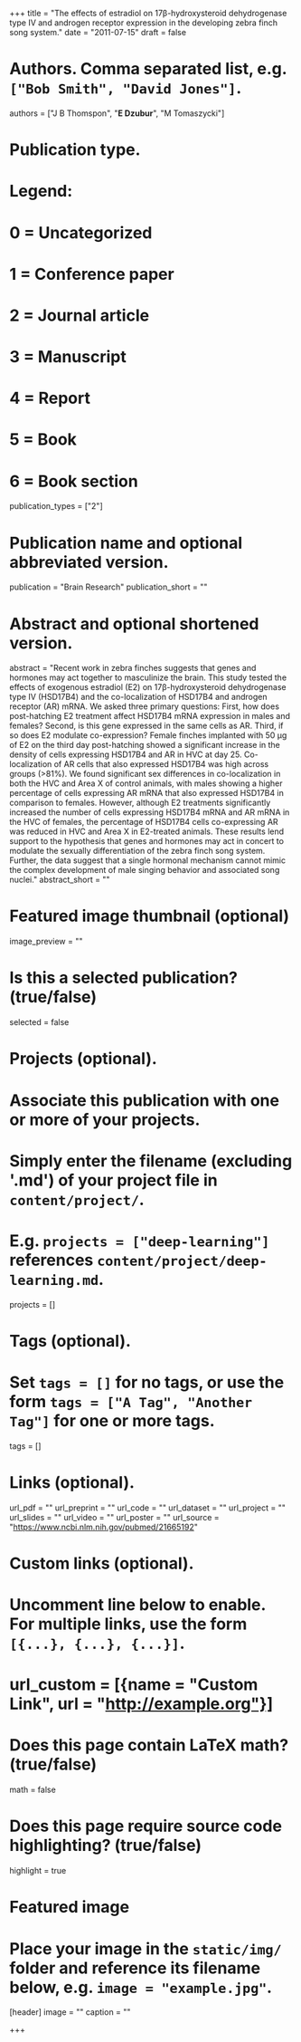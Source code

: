 +++
title = "The effects of estradiol on 17β-hydroxysteroid dehydrogenase type IV and androgen receptor expression in the developing zebra finch song system."
date = "2011-07-15"
draft = false

# Authors. Comma separated list, e.g. `["Bob Smith", "David Jones"]`.
authors = ["J B Thomspon", "**E Dzubur**", "M Tomaszycki"]

# Publication type.
# Legend:
# 0 = Uncategorized
# 1 = Conference paper
# 2 = Journal article
# 3 = Manuscript
# 4 = Report
# 5 = Book
# 6 = Book section
publication_types = ["2"]

# Publication name and optional abbreviated version.
publication = "Brain Research"
publication_short = ""

# Abstract and optional shortened version.
abstract = "Recent work in zebra finches suggests that genes and hormones may act together to masculinize the brain. This study tested the effects of exogenous estradiol (E2) on 17β-hydroxysteroid dehydrogenase type IV (HSD17B4) and the co-localization of HSD17B4 and androgen receptor (AR) mRNA. We asked three primary questions: First, how does post-hatching E2 treatment affect HSD17B4 mRNA expression in males and females? Second, is this gene expressed in the same cells as AR. Third, if so does E2 modulate co-expression? Female finches implanted with 50 μg of E2 on the third day post-hatching showed a significant increase in the density of cells expressing HSD17B4 and AR in HVC at day 25. Co-localization of AR cells that also expressed HSD17B4 was high across groups (>81%). We found significant sex differences in co-localization in both the HVC and Area X of control animals, with males showing a higher percentage of cells expressing AR mRNA that also expressed HSD17B4 in comparison to females. However, although E2 treatments significantly increased the number of cells expressing HSD17B4 mRNA and AR mRNA in the HVC of females, the percentage of HSD17B4 cells co-expressing AR was reduced in HVC and Area X in E2-treated animals. These results lend support to the hypothesis that genes and hormones may act in concert to modulate the sexually differentiation of the zebra finch song system. Further, the data suggest that a single hormonal mechanism cannot mimic the complex development of male singing behavior and associated song nuclei."
abstract_short = ""

# Featured image thumbnail (optional)
image_preview = ""

# Is this a selected publication? (true/false)
selected = false

# Projects (optional).
#   Associate this publication with one or more of your projects.
#   Simply enter the filename (excluding '.md') of your project file in `content/project/`.
#   E.g. `projects = ["deep-learning"]` references `content/project/deep-learning.md`.
projects = []

# Tags (optional).
#   Set `tags = []` for no tags, or use the form `tags = ["A Tag", "Another Tag"]` for one or more tags.
tags = []

# Links (optional).
url_pdf = ""
url_preprint = ""
url_code = ""
url_dataset = ""
url_project = ""
url_slides = ""
url_video = ""
url_poster = ""
url_source = "https://www.ncbi.nlm.nih.gov/pubmed/21665192"

# Custom links (optional).
#   Uncomment line below to enable. For multiple links, use the form `[{...}, {...}, {...}]`.
# url_custom = [{name = "Custom Link", url = "http://example.org"}]

# Does this page contain LaTeX math? (true/false)
math = false

# Does this page require source code highlighting? (true/false)
highlight = true

# Featured image
# Place your image in the `static/img/` folder and reference its filename below, e.g. `image = "example.jpg"`.
[header]
image = ""
caption = ""

+++
